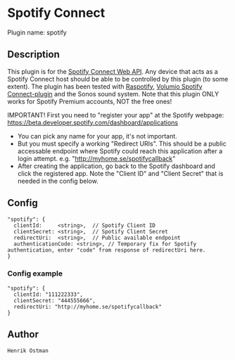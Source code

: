 # Spotify Connect

Plugin name: spotify

## Description

This plugin is for the [Spotify Connect Web API](https://developer.spotify.com/web-api/). Any device that acts as a Spotify Connect host should be able to be controlled by this plugin (to some extent). The plugin has been tested with [Raspotify](https://github.com/dtcooper/raspotify), [Volumio Spotify Connect-plugin](https://github.com/balbuze/volumio-plugins/tree/master/plugins/music_service/volspotconnect2) and the Sonos sound system. Note that this plugin ONLY works for Spotify Premium accounts, NOT the free ones!

IMPORTANT!
First you need to "register your app" at the Spotify webpage: https://beta.developer.spotify.com/dashboard/applications
- You can pick any name for your app, it's not important.
- But you must specify a working "Redirect URIs". This should be a public accessable endpoint where Spotify could reach this application after a login attempt. e.g. "http://myhome.se/spotifycallback"
- After creating the application, go back to the Spotify dashboard and click the registered app. Note the "Client ID" and "Client Secret" that is needed in the config below.


## Config

    "spotify": {
      clientId:     <string>,  // Spotify Client ID
      clientSecret: <string>,  // Spotify Client Secret
      redirectUri:  <string>,  // Public available endpoint
      authenticationCode: <string>, // Temporary fix for Spotify authentication, enter "code" from response of redirectUri here.
    }

### Config example

    "spotify": {
      clientId: "111222333",
      clientSecret: "444555666",
      redirectUri: "http://myhome.se/spotifycallback"
    }

## Author

    Henrik Östman
